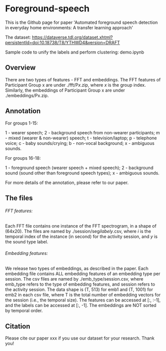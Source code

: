 # Foreground-speech


This is the Github page for paper 'Automated foreground speech detection in everyday home environments: A transfer learning approach'

The dataset: https://dataverse.tdl.org/dataset.xhtml?persistentId=doi:10.18738/T8/YTHWD4&version=DRAFT

Sample code to unify the labels and perform clustering: demo.ipynb



## Overview

There are two types of features - FFT and embeddings. The FFT features of Participant Group x are under ./fft/P*x*.zip, where *x* is the group index. Similarly, the embeddings of Participant Group x are under ./embeddings/Px.zip.



## Annotation

For groups 1-15:

1 - wearer speech; 2 - background speech from non-wearer participants; m - mixed (wearer & non-wearer) speech; t - television/laptop; p - telephone voice; c - baby sounds/crying; b - non-vocal background; x - ambiguous sounds.

For groups 16-18:

1 - foreground speech (wearer speech + mixed speech); 2 - background sound (sound other than foreground speech types); x - ambiguous sounds.

For more details of the annotation, please refer to our paper.



## The files

###### FFT features:
Each FFT file contains one instance of the FFT spectrogram, in a shape of (64x20). The files are named by ./session/seg*i*_label_*y*.csv, where *i* is the temporal index of the instance (in second) for the activity session, and *y* is the sound type label. 

###### Embedding features: 
We release two types of embeddings, as described in the paper. Each embedding file contains ALL embedding features of an embedding type per session. The csv files are named by ./emb_type/session.csv, where emb_type refers to the type of embedding features, and session refers to the activity session. The data shape is (T, 513) for emb1 and (T, 1001) for emb2 in each csv file, where T is the total number of embedding vectors for the session (i.e., the temporal size). The features can be accessed at [:, :-1], and the labels can be accessed at [:, -1]. The embeddings are NOT sorted by temporal order.
  


## Citation

Please cite our paper xxx if you use our dataset for your research. Thank you!
